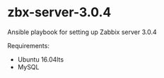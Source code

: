 # zbx-server-3.0.4
Ansible playbook for setting up Zabbix server 3.0.4

Requirements:
  - Ubuntu 16.04lts
  - MySQL
